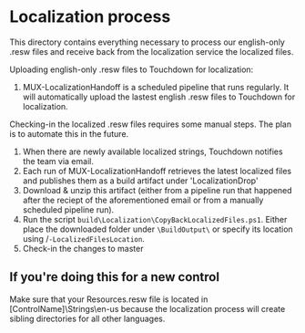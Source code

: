 # Localization process

This directory contains everything necessary to process our english-only .resw files and receive back from the localization
service the localized files.

Uploading english-only .resw files to Touchdown for localization:
1. MUX-LocalizationHandoff is a scheduled pipeline that runs regularly. It will automatically upload the lastest english .resw files to Touchdown for localization.

Checking-in the localized .resw files requires some manual steps. The plan is to automate this in the future.
1. When there are newly available localized strings, Touchdown notifies the team via email.
2. Each run of MUX-LocalizationHandoff retrieves the latest localized files and publishes them as a build artifact under 'LocalizationDrop'
3. Download & unzip this artifact (either from a pipeline run that happened after the reciept of the aforementioned email or from a manually scheduled pipeline run).
4. Run the script `build\Localization\CopyBackLocalizedFiles.ps1`. Either place the downloaded folder under `\BuildOutput\` or specify its location using /`-LocalizedFilesLocation`.
5. Check-in the changes to master

## If you're doing this for a new control
Make sure that your Resources.resw file is located in [ControlName]\Strings\en-us because the localization process will create sibling directories for all other languages.